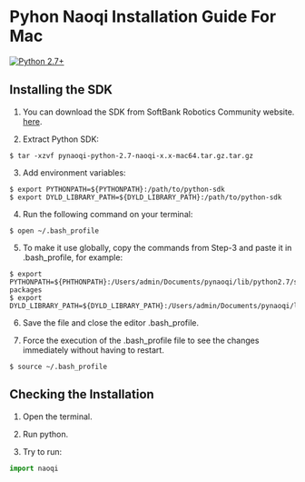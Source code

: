 # Pyhon Naoqi Installation Guide For Mac

<div align="left">

<a href="https://www.python.org/downloads/"><img alt="Python 2.7+" src="https://img.shields.io/badge/python-2.7+-yellow.svg" /></a>


## Installing the SDK

1. You can download the SDK from SoftBank Robotics Community website. [here](https://community.aldebaran.com/en/resources/software/language/en-gb/field_software_type/sdk/robot/nao-2).


2. Extract Python SDK: 

```
$ tar -xzvf pynaoqi-python-2.7-naoqi-x.x-mac64.tar.gz.tar.gz
```

3. Add environment variables:

```
$ export PYTHONPATH=${PYTHONPATH}:/path/to/python-sdk
$ export DYLD_LIBRARY_PATH=${DYLD_LIBRARY_PATH}:/path/to/python-sdk
```

4. Run the following command on your terminal:

``` 
$ open ~/.bash_profile 
```

5. To make it use globally, copy the commands from Step-3 and paste it in .bash_profile, for example: 

```
$ export PYTHONPATH=${PHTHONPATH}:/Users/admin/Documents/pynaoqi/lib/python2.7/site-packages
$ export DYLD_LIBRARY_PATH=${DYLD_LIBRARY_PATH}:/Users/admin/Documents/pynaoqi/lib
```


6. Save the file and close the editor .bash_profile.

7. Force the execution of the .bash_profile file to see the changes immediately without having to restart.

``` 
$ source ~/.bash_profile 
```


## Checking the Installation

1. Open the terminal.

2. Run python.

3. Try to run:

```python
import naoqi
```
